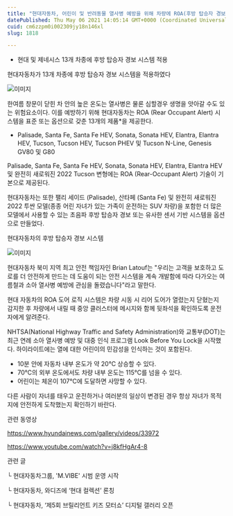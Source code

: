 ```yaml
---
title: "현대자동차, 어린이 및 반려동물 열사병 예방을 위해 차량에 ROA(후방 탑승자 경보) 기술 적용"
datePublished: Thu May 06 2021 14:05:14 GMT+0000 (Coordinated Universal Time)
cuid: cm6zzpm0i002309jy18n146xl
slug: 1818

---
```



- 현대 및 제네시스 13개 차종에 후방 탑승자 경보 시스템 적용

현대자동차가 13개 차종에 후방 탑승자 경보 시스템을 적용하였다

![이미지](https://cdn.hashnode.com/res/hashnode/image/upload/v1739248597854/346fc11c-9074-4726-b1ad-46ffab3d0784.jpeg)

한여름 창문이 닫힌 차 안의 높은 온도는 열사병은 물론 심할경우 생명을 앗아갈 수도 있는 위험요소이다. 이를 예방하기 위해 현대자동차는 ROA (Rear Occupant Alert) 시스템을 표준 또는 옵션으로 갖춘 13개의 제품*을 제공한다.

* Palisade, Santa Fe, Santa Fe HEV, Sonata, Sonata HEV, Elantra, Elantra HEV, Tucson, Tucson HEV, Tucson PHEV 및 Tucson N-Line, Genesis GV80 및 G80

Palisade, Santa Fe, Santa Fe HEV, Sonata, Sonata HEV, Elantra, Elantra HEV 및 완전히 새로워진 2022 Tucson 변형에는 ROA (Rear-Occupant Alert) 기술이 기본으로 제공된다.

현대자동차는 또한 팰리 세이드 (Palisade), 산타페 (Santa Fe) 및 완전히 새로워진 2022 투싼 모델(종종 어린 자녀가 있는 가족이 운전하는 SUV 차량)을 포함한 더 많은 모델에서 사용할 수 있는 초음파 후방 탑승자 경보 또는 유사한 센서 기반 시스템을 옵션으로 만들었다.

현대자동차의 후방 탑승자 경보 시스템

![이미지](https://cdn.hashnode.com/res/hashnode/image/upload/v1739248600034/54b23f53-545c-441c-b5fc-78cb44956886.jpeg)

현대자동차 북미 지역 최고 안전 책임자인 Brian Latouf는 "우리는 고객을 보호하고 도로를 더 안전하게 만드는 데 도움이 되는 안전 시스템을 계속 개발함에 따라 다가오는 여름철과 소아 열사병 예방에 관심을 돌렸습니다"라고 말한다.

현대 자동차의 ROA 도어 로직 시스템은 차량 시동 시 리어 도어가 열렸는지 닫혔는지 감지한 후 차량에서 내릴 때 중앙 클러스터에 메시지와 함께 뒷좌석을 확인하도록 운전자에게 알려준다.

NHTSA(National Highway Traffic and Safety Administration)와 교통부(DOT)는 최근 연례 소아 열사병 예방 및 대중 인식 프로그램 Look Before You Lock을 시작했다. 하이라이트에는 열에 대한 어린이의 민감성을 인식하는 것이 포함된다.

- 10분 안에 자동차 내부 온도가 약 20℃ 상승할 수 있다.
- 70℃의 외부 온도에서도 차량 내부 온도는 115℃를 넘을 수 있다.
- 어린이는 체온이 107℃에 도달하면 사망할 수 있다.

다른 사람이 자녀를 태우고 운전하거나 여러분의 일상이 변경된 경우 항상 자녀가 목적지에 안전하게 도착했는지 확인하기 바란다.

관련 동영상

https://www.hyundainews.com/gallery/videos/33972

https://www.youtube.com/watch?v=j8kfHgAr4-8

관련 글

└ 현대자동차그룹, 'M.VIBE' 시범 운영 시작

└ 현대자동차, 와디즈에 ‘현대 컬렉션’ 론칭

└ 현대자동차, ‘제5회 브릴리언트 키즈 모터쇼’ 디지털 갤러리 오픈